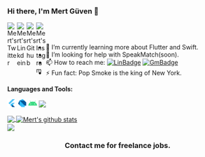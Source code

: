### Hi there, I'm Mert Güven 👋

<a href="https://twitter.com/merttgvvn">
  <img align="left" alt="Mert's Twitter" width="22px" src="https://cdn.jsdelivr.net/npm/simple-icons@v3/icons/twitter.svg" />
</a>
<a href="https://www.linkedin.com/in/mert-güven-8a0006177/">
  <img align="left" alt="Mert's Linkdein" width="22px" src="https://cdn.jsdelivr.net/npm/simple-icons@v3/icons/linkedin.svg" />
</a>
<a href="https://github.com/mertguven">
  <img align="left" alt="Mert's Github" width="22px" src="https://cdn.jsdelivr.net/npm/simple-icons@v3/icons/github.svg" />
</a>
<a href="https://www.instagram.com/merttgvvn/">
  <img align="left" alt="Mert's Instagram" width="22px" src="https://cdn.jsdelivr.net/npm/simple-icons@v3/icons/instagram.svg" />
</a>

<br/>
<br/>

- 🌱  I’m currently learning more about Flutter and Swift.
- 🤔  I’m looking for help with SpeakMatch(soon).
- 📫  How to reach me: [![LinBadge](https://img.shields.io/badge/-MertGuven-blue?style=flat-square&logo=Linkedin&logoColor=white&link=https://www.linkedin.com/in/mert-güven-8a0006177/)](https://www.linkedin.com/in/mert-güven-8a0006177/)
[![GmBadge](https://img.shields.io/badge/-mertguven789@gmail.com-c14438?style=flat-square&logo=Gmail&logoColor=white&link=mailto:mertguven789@gmail.com)](mailto:mertguven789@gmail.com)
- ⚡  Fun fact: Pop Smoke is the king of New York.


**Languages and Tools:**  

<code><img height="20" src="https://raw.githubusercontent.com/github/explore/80688e429a7d4ef2fca1e82350fe8e3517d3494d/topics/flutter/flutter.png"></code>
<code><img height="20" src="https://raw.githubusercontent.com/github/explore/80688e429a7d4ef2fca1e82350fe8e3517d3494d/topics/dart/dart.png"></code>
<code><img height="20" src="https://raw.githubusercontent.com/github/explore/80688e429a7d4ef2fca1e82350fe8e3517d3494d/topics/android/android.png"></code>
<code><img height="20" src="https://upload.wikimedia.org/wikipedia/commons/0/0d/C_Sharp_wordmark.svg"></code>


<a href="https://github.com/mertguven">
  <img align="center" src="https://github-readme-stats.vercel.app/api/top-langs/?username=mertguven&theme=light&hide_langs_below=1" />
</a>

<a href="https://github.com/mertguven">
 <img align="center" src="https://github-readme-stats.vercel.app/api?username=mertguven&show_icons=true&theme=light&line_height=27" alt="Mert's github stats"/>
</a>
<br/>
<a href="https://github.com/mertguven/speakmatch_v2">
<img align="center" src="https://github-readme-stats.vercel.app/api/pin/?username=mertguven&repo=speakmatch_v2&theme=light" />
</a>

<div align="center">

### Contact me for freelance jobs.

</div>


